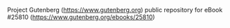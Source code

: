 Project Gutenberg (https://www.gutenberg.org) public repository for eBook #25810 (https://www.gutenberg.org/ebooks/25810)
